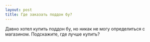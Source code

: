 ```yaml
---
layout: post 
title: Где заказать поддон бу? 
--- 
```

Давно хотел купить поддон бу, но никак не могу определиться с магазином. Подскажите, где лучше купить?
